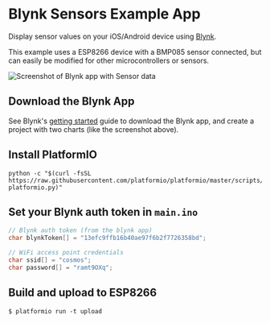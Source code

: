 # Blynk Sensors Example App

Display sensor values on your iOS/Android device using [Blynk](http://www.blynk.cc/).

This example uses a ESP8266 device with a BMP085 sensor connected, but can easily be modified for other microcontrollers or sensors.

![Screenshot of Blynk app with Sensor data](http://i.imgur.com/YeAeTOH.png)

## Download the Blynk App

See Blynk's [getting started](http://www.blynk.cc/getting-started/) guide to download the Blynk app, and create a project with two charts (like the screenshot above).

## Install PlatformIO

```shell
python -c "$(curl -fsSL https://raw.githubusercontent.com/platformio/platformio/master/scripts/get-platformio.py)"
```

## Set your Blynk auth token in `main.ino`

```c++
// Blynk auth token (from the blynk app)
char blynkToken[] = "13efc9ffb16b40ae97f6b2f7726358bd";

// WiFi access point credentials
char ssid[] = "cosmos";
char password[] = "ramt9OXq";
```

## Build and upload to ESP8266

```shell
$ platformio run -t upload
```
